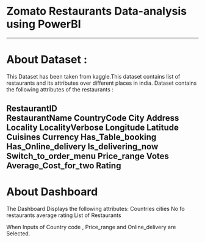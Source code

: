# Zomato Restaurants Data-analysis using PowerBI
--------------------------------------------------------------------------------------------------------------------------------------------------------------------
# About Dataset : 

This Dataset has been taken from kaggle.This dataset contains list of restaurants and its attributes over different places in india. 
Dataset contains the following attributes of the restaurants :

RestaurantID	
RestaurantName
CountryCode	City
Address	Locality
LocalityVerbose	
Longitude
Latitude
Cuisines
Currency
Has_Table_booking
Has_Online_delivery
Is_delivering_now
Switch_to_order_menu
Price_range
Votes
Average_Cost_for_two
Rating
--------------------------------------------------------------------------------------------------------------------------------------------------------------------
# About Dashboard

The Dashboard Displays the following attributes:
Countries 
cities 
No fo restaurants
average rating 
List of Restaurants 

When Inputs of Country code , Price_range and Online_delivery are Selected.


